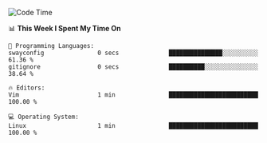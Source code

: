 <!-- [![Top Langs](https://github-readme-stats.vercel.app/api/top-langs/?username=gagahsyuja&theme=dracula&hide_border=true&border_radius=7)](https://github.com/anuraghazra/github-readme-stats) -->

<!--START_SECTION:waka-->
![Code Time](http://img.shields.io/badge/Code%20Time-202%20hrs%2034%20mins-blue)

📊 **This Week I Spent My Time On** 

```text
💬 Programming Languages: 
swayconfig               0 secs              ███████████████░░░░░░░░░░   61.36 % 
gitignore                0 secs              ██████████░░░░░░░░░░░░░░░   38.64 % 

🔥 Editors: 
Vim                      1 min               █████████████████████████   100.00 % 

💻 Operating System: 
Linux                    1 min               █████████████████████████   100.00 % 
```


<!--END_SECTION:waka-->
